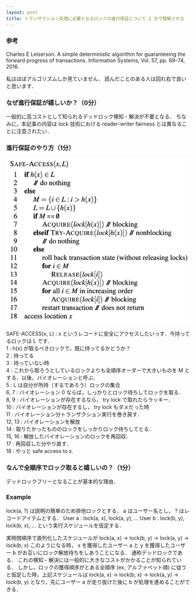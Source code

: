 ```yaml
---
layout: post
title: トランザクション処理に必要となるロックの進行保証について 2 分で理解させる
---
```

### 参考
Charles E Leiserson. A simple deterministic algorithm for guaranteeing the forward progress of transactions. Information Systems, Vol. 57, pp. 69–74, 2016.

私はほぼアルゴリズムしか見ていません．
読んだことのある人は回れ右で良いと思います．

### なぜ進行保証が嬉しいか？（0分）
一般的に高コストとして知られるデッドロック検知・解決が不要となる．
ちなみに，本記事の内容は lock 技術における reader-writer fairness とは異なることに注意されたい．

### 進行保証のやり方（1分）
<img src="https://github.com/thawk105/thawk105.github.io/blob/master/_posts/img/txprogress.png?raw=true" alt="Figure. 1 of the refered paper." class="txprogress-2019-12">

SAFE-ACCESS(x, L) : x というレコードに安全にアクセスしたいっす．今持ってるロックは L です．  
1 : h(x) が取るべきロックで，既に持ってるかどうか？  
2 : 持ってる  
3 : 持っていない時  
4 : これから取ろうとしているロックよりも全順序オーダーで大きいものを M とする．以後，バイオレーションと呼ぶ．  
5 : L は自分が所持（するであろう）ロックの集合  
6, 7 : バイオレーション 0 ならば，しっかりとロック待ちしてロックを取る．  
8, 9 : バイオレーションが存在するなら， try lock で取れたらラッキー．  
10 : バイオレーションが存在するし， try lock もダメだった時  
11 : バイオレーション分トランザクション実行を巻き戻す．  
12, 13 : バイオレーションを解放  
14 : 取りたかったもののロックをしっかりロック待ちしてとる．  
15, 16 : 解放したバイオレーションのロックを再回収．  
17 : 再回収した分やり直す．  
18 : やっと safe access to x.  

### なんで全順序でロック取ると嬉しいの？（1分）
デッドロックフリーとなることが基本的な理由．

### Example
lock(a, ?) は説明の簡単のため排他ロックとする．
a はユーザー名とし， ? はレコードアイテムとする．
User a : lock(a, x), lock(a, y), ...
User b : lock(b, y), lock(b, x), ...
という実行スケジュールを仮定する．

実時間順序で直列化したスケジュールが 
lock(a, x) -> lock(b, y) -> lock(a, y) -> lock(b, x) 
このようになる時， x を獲得したユーザー a と y を獲得したユーザー b がお互いにロック解放待ちをしあうことになる．
通称デッドロックである．
これの検知・解決には一般的に大きなコストがかかることが知られている．
しかし，ロックの獲得順序がとある全順序 (ex, アルファベット順) に従うと仮定した時，上記スケジュールは 
lock(a, x) -> lock(b, x) -> lock(a, y) -> lock(b, y) 
となり，先にユーザー a が走り抜けた後に b が処理を進めることができる．
